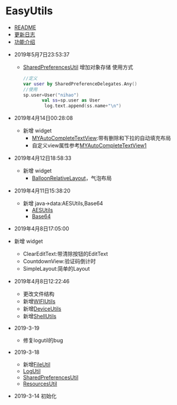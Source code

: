 # EasyUtils
- [README](README.md)
- [更新日志](UPDATE_LOG.md)
- [功能介绍](FUNCTION.md) 

<!-- ./android/src/main/java/-->
- 2019年5月7日23:53:37
  - [SharedPreferencesUtil](./android/src/main/java/com/mml/android/utils/SharedPreferencesUtils.kt)
    增加对象存储 使用方式 
    ```kotlin
    //定义
    var user by SharedPreferenceDelegates.Any()
    //使用
    sp.user=User("nihao")
           val ss=sp.user as User
            log.text.append(ss.name+"\n")
    ```

- 2019年4月14日00:28:08
  - 新增 widget
    - [MYAutoCompleteTextView](./android/src/main/java/com/mml/android/widget/MYAutoCompleteTextView.kt):带有删除和下拉的自动填充布局
    - 自定义view属性参考[MYAutoCompleteTextView1](./android/src/main/java/com/mml/android/widget/MYAutoCompleteTextView1.kt)
- 2019年4月12日18:58:33
  - 新增 widget
    - [BalloonRelativeLayout](./android/src/main/java/com/mml/android/widget/BalloonRelativeLayout.kt)，气泡布局
- 2019年4月11日15:38:20
  - 新增 java->data:AESUtils,Base64
    - [AESUtils](./java/src/main/java/com/mml/java/data/AESUtils.kt)
    - [Base64](./java/src/main/java/com/mml/java/data/Base64.kt)
- 2019年4月8日17:05:00
- 新增 widget
   + ClearEditText:带清除按钮的EditText
   + CountdownView:验证码倒计时
   + SimpleLayout:简单的Layout
    

- 2019年4月8日12:22:46 
    - 更改文件结构
  -   新增[WIFIUtils](./android/src/main/java/com/mml/android/utils/WIFIUtils.kt)
    - 新增[DeviceUtils](./android/src/main/java/com/mml/android/utils/DeviceUtils.kt)
    - 新增[ShellUtils](./android/src/main/java/com/mml/android/utils/ShellUtils.kt)
- 2019-3-19 
  - 修复logutil的bug
- 2019-3-18 
  - 新增[FileUtil](./android/src/main/java/com/mml/android/utils/FileUtils.kt)
  - [LogUtil](./android/src/main/java/com/mml/android/utils/LogUtils.kt)
  - [SharedPreferencesUtil](./android/src/main/java/com/mml/android/utils/SharedPreferencesUtils.kt)
  - [ResourcesUtil](./android/src/main/java/com/mml/android/utils/ResourcesUtils.kt)
- 2019-3-14 初始化
